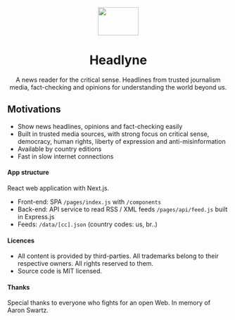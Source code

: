 <div align="center">
  <a href="https://headlyne.vercel.app/">
    <img width="92" height="64" src="https://headlyne.vercel.app/images/headline-logo-color.svg">
  </a>
</div>

<h1 align="center">
Headlyne
</h1>
<p align="center">
A news reader for the critical sense. Headlines from trusted journalism media, fact-checking and opinions for understanding the world beyond us.<br>
</p>

## Motivations

- Show news headlines, opinions and fact-checking easily
- Built in trusted media sources, with strong focus on critical sense, democracy, human rights, liberty of expression and anti-misinformation
- Available by country editions
- Fast in slow internet connections

#### App structure

React web application with Next.js.

- Front-end: SPA `/pages/index.js` with `/components`
- Back-end: API service to read RSS / XML feeds `/pages/api/feed.js` built in Express.js
- Feeds: `/data/[cc].json` (country codes: us, br..)

#### Licences

* All content is provided by third-parties. All trademarks belong to their respective owners. All rights reserved to them. 
* Source code is MIT licensed.

#### Thanks

Special thanks to everyone who fights for an open Web. In memory of Aaron Swartz.
